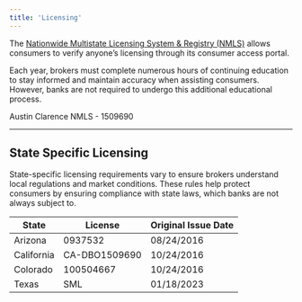 ```yaml
---
title: 'Licensing'
---
```


<script>
import SimpleCTA from '$lib/components/sections/SimpleCTA.svelte'
</script>

The [Nationwide Multistate Licensing System & Registry (NMLS)](https://www.nmlsconsumeraccess.org/) allows consumers to verify anyone’s licensing through its consumer access portal.

Each year, brokers must complete numerous hours of continuing education to stay informed and maintain accuracy when assisting consumers. However, banks are not required to undergo this additional educational process.

Austin Clarence NMLS - 1509690

---

## State Specific Licensing

State-specific licensing requirements vary to ensure brokers understand local regulations and market conditions. These rules help protect consumers by ensuring compliance with state laws, which banks are not always subject to.

| State      | License       | Original Issue Date |
| ---------- | ------------- | ------------------- |
| Arizona    | 0937532       | 08/24/2016          |
| California | CA-DBO1509690 | 10/24/2016          |
| Colorado   | 100504667     | 10/24/2016          |
| Texas      | SML           | 01/18/2023          |

<SimpleCTA title = '
Get started with state-licensed loan officers today!
'/>
